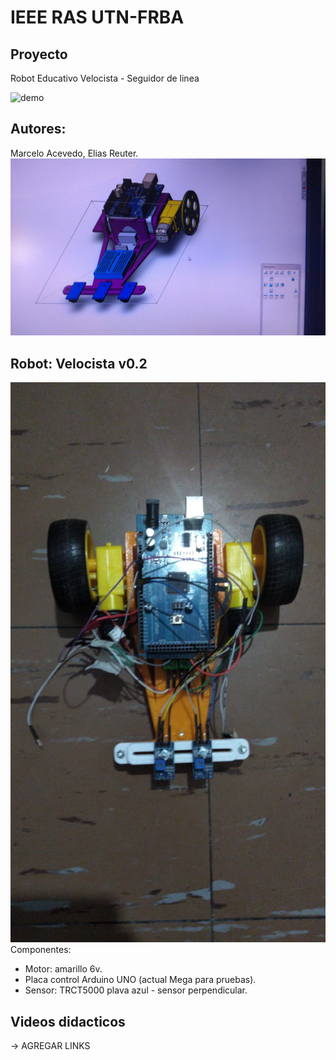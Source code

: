 # IEEE RAS UTN-FRBA

## Proyecto 

Robot Educativo Velocista - Seguidor de linea

![demo](/images/demo.gif)



## Autores: 

Marcelo Acevedo, Elias Reuter.
![Diseño](/images/diseno.jpeg)


## Robot: Velocista v0.2

![Prototipo](/images/prototipo.jpeg)
  Componentes:
  - Motor: amarillo 6v.
  - Placa control Arduino UNO (actual Mega para pruebas).
  - Sensor: TRCT5000 plava azul - sensor perpendicular.

## Videos didacticos

-> AGREGAR LINKS



